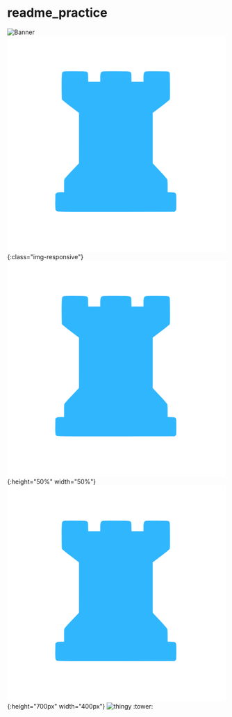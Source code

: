 # readme_practice

![Banner]('Redtower.jpeg')
![test image size](/img/post-bg-2015.jpg){:class="img-responsive"}
![test image size](/img/post-bg-2015.jpg){:height="50%" width="50%"}
![test image size](/img/post-bg-2015.jpg){:height="700px" width="400px"}
![thingy](https://avatars3.githubusercontent.com/u/31112269?v=4&s=10)
:tower: